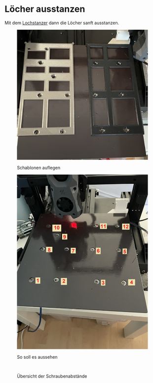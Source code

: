 # Löcher ausstanzen

Mit dem [Lochstanzer](../hardware.md) dann die Löcher sanft ausstanzen.



<figure><img src="../../../../../../../.gitbook/assets/IMG_7701.JPG" alt=""><figcaption><p>Schablonen auflegen</p></figcaption></figure>



<figure><img src="../../../../../../../.gitbook/assets/schraubenpositionen.jpg" alt=""><figcaption><p>So soll es aussehen</p></figcaption></figure>

<figure><img src="../../../../../../../.gitbook/assets/Vyper Schraubenabstände.png" alt=""><figcaption><p>Übersicht der Schraubenabstände</p></figcaption></figure>
